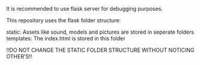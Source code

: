 It is recommended to use flask server for debugging purposes.

This repository uses the flask folder structure:

static: Assets like sound, models and pictures are stored in seperate folders
templates: The index.html is stored in this folder

!!DO NOT CHANGE THE STATIC FOLDER STRUCTURE WITHOUT NOTICING OTHER'S!!
